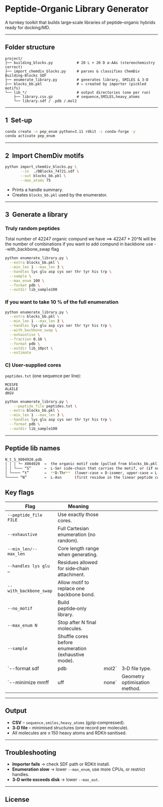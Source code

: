 # Peptide‑Organic Library Generator

A turnkey toolkit that builds large‑scale libraries of peptide–organic hybrids ready for docking/MD.

---

## Folder structure

```
project/
├── building_blocks.py           # 20 L + 20 D α‑AAs (stereochemistry correct)
├── import_chemdiv_blocks.py     # parses & classifies ChemDiv Building‑Blocks SDF
├── enumerate_library.py         # generates library, SMILES & 3‑D
├── blocks_bb.pkl                # ← created by importer (pickled motifs)
└── lib_*/                       # output directories (one per run)
    ├── library.csv.gz           # sequence,SMILES,heavy_atoms
    └── library.sdf / .pdb /.mol2
```

---

## 1  Set‑up

```bash
conda create -n pep_enum python=3.11 rdkit -c conda-forge -y
conda activate pep_enum
```

---

## 2  Import ChemDiv motifs

```bash
python import_chemdiv_blocks.py \
       --in  ./BBlocks_74721.sdf \
       --out blocks_bb.pkl \
       --max_atoms 75
```

* Prints a handle summary.
* Creates `blocks_bb.pkl` used by the enumerator.

---

## 3  Generate a library

### Truly random peptides

Total number of 42247 organic compund we have ==> 42247 * 20^N will be the number of combinations
if you want to add compund in backbone use --with_backbone_swap flag

```bash
python enumerate_library.py \
  --extra blocks_bb.pkl \
  --min_len 1 --max_len 3 \
  --handles lys glu asp cys ser thr tyr his trp \
  --sample \
  --max_enum 100 \
  --format pdb \
  --outdir lib_sample100

```

### If you want to take 10 % of the full enumeration

```bash
python enumerate_library.py \
  --extra blocks_bb.pkl \
  --min_len 1 --max_len 3 \
  --handles lys glu asp cys ser thr tyr his trp \
  --with_backbone_swap \
  --exhaustive \
  --fraction 0.10 \
  --format pdb \
  --outdir lib_10pct \
  --estimate

```


### C) User‑supplied cores

`peptides.txt` (one sequence per line):

```
MCESFE
ALAILE
dKGV
```
```bash
python enumerate_library.py \
    --peptide_file peptides.txt \
  --extra blocks_bb.pkl \
  --min_len 1 --max_len 3 \
  --handles lys glu asp cys ser thr tyr his trp \
  --format pdb \
  --outdir lib_sample100

```


---
## Peptide lib names

```bash
N_t_S_X004920.pdb
│ │ │ └─ X004920  →  the organic motif code (pulled from blocks_bb.pkl)
│ │ └─── “S”      →  L‑Ser side‑chain that carries the motif, or (if no side‑chain)
│ └──── “t”       →  **D‑Thr**  (lower‑case = D‑isomer, upper‑case = L‑isomer)
└───── “N”        →  L‑Asn      (first residue in the linear peptide core)
```

## Key flags

| Flag                   | Meaning                                             |        |                               |
| ---------------------- | --------------------------------------------------- | ------ | ----------------------------- |
| `--peptide_file FILE`  | Use exactly those cores.                            |        |                               |
| `--exhaustive`         | Full Cartesian enumeration (no random).             |        |                               |
| `--min_len/--max_len`  | Core length range when generating.                  |        |                               |
| `--handles lys glu …`  | Residues allowed for side‑chain attachment.         |        |                               |
| `--with_backbone_swap` | Allow motif to replace one backbone bond.           |        |                               |
| `--no_motif`           | Build peptide‑only library.                         |        |                               |
| `--max_enum N`         | Stop after N final molecules.                       |        |                               |
| `--sample`             | Shuffle cores before enumeration (exhaustive mode). |        |                               |
| \`--format sdf         | pdb                                                 | mol2\` | 3‑D file type.                |
| \`--minimize mmff      | uff                                                 | none\` | Geometry optimisation method. |

---

## Output

* **CSV** – `sequence,smiles,heavy_atoms` (gzip‑compressed).
* **3‑D file** – minimised structures (one record per molecule).
* All molecules are ≤ 150 heavy atoms and RDKit‑sanitised.

---

## Troubleshooting

* **Importer fails** → check SDF path or RDKit install.
* **Enumeration slow** → lower `--max_enum`, use more CPUs, or restrict handles.
* **3‑D write exceeds disk** → lower `--max_out`.

---

## License

